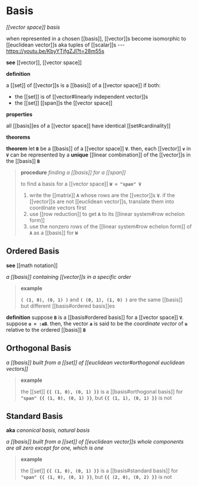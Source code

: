 # Basis

_[[vector space]] basis_

when represented in a chosen [[basis]], [[vector]]s become isomorphic to [[euclidean vector]]s aka tuples of [[scalar]]s --- <https://youtu.be/KbyYTjfgZJI?t=28m55s>

**see** [[vector]], [[vector space]]

**definition**

a [[set]] of [[vector]]s is a [[basis]] of a [[vector space]] if both:

- the [[set]] is of [[vector#linearly independent vector]]s
- the [[set]] [[span]]s the [[vector space]]

**properties**

all [[basis]]es of a [[vector space]] have identical [[set#cardinality]]

**theorems**

**theorem** let **`B`** be a [[basis]] of a [[vector space]] **`V`**. then, each [[vector]] **`v`** in **`V`** can be represented by a **unique** [[linear combination]] of the [[vector]]s in the [[basis]] **`B`**

> **procedure** _finding a [[basis]] for a [[span]]_
>
> to find a basis for a [[vector space]] **`W = "span" V`**
>
> 1. write the [[matrix]] **`A`** whose rows are the [[vector]]s **`V`**. if the [[vector]]s are not [[euclidean vector]]s, translate them into coordinate vectors first
> 2. use [[row reduction]] to get **`A`** to its [[linear system#row echelon form]]
> 3. use the nonzero rows of the [[linear system#row echelon form]] of **`A`** as a [[basis]] for **`W`**

## Ordered Basis

**see** [[math notation]]

_a [[basis]] containing [[vector]]s in a specific order_

> **example**
>
> **`( (1, 0), (0, 1) )`** and **`( (0, 1), (1, 0) )`** are the same [[basis]] but different [[basis#ordered basis]]es

**definition** suppose **`B`** is a [[basis#ordered basis]] for a [[vector space]] **`V`**. suppose **`u = :aB`**. then, the vector **`a`** is said to be the _coordinate vector_ of **`u`** relative to the ordered [[basis]] **`B`**

## Orthogonal Basis

_a [[basis]] built from a [[set]] of [[euclidean vector#orthogonal euclidean vectors]]_

> **example**
>
> the [[set]] **`{{ (1, 0), (0, 1) }}`** is a [[basis#orthogonal basis]] for **`"span" {{ (1, 0), (0, 1) }}`**, but **`{{ (1, 1), (0, 1) }}`** is not

## Standard Basis

**aka** _canonical basis, natural basis_

_a [[basis]] built from a [[set]] of [[euclidean vector]]s whole components are all zero except for one, which is one_

> **example**
>
> the [[set]] **`{{ (1, 0), (0, 1) }}`** is a [[basis#standard basis]] for **`"span" {{ (1, 0), (0, 1) }}`**, but **`{{ (2, 0), (0, 2) }}`** is not

